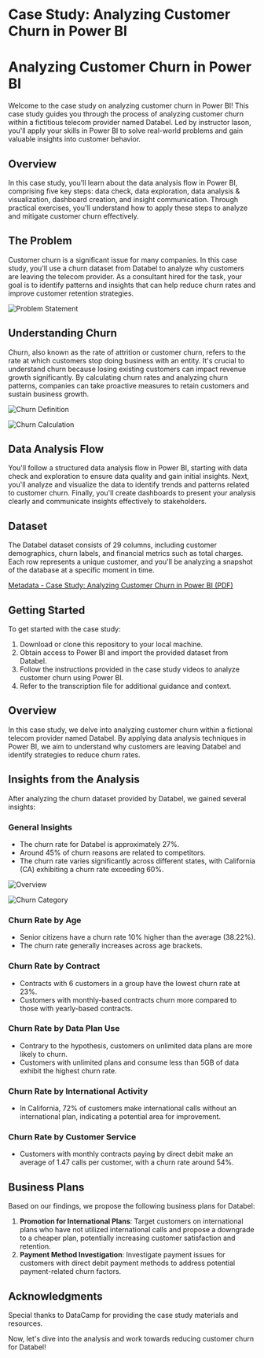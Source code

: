 # Case Study: Analyzing Customer Churn in Power BI

# Analyzing Customer Churn in Power BI

Welcome to the case study on analyzing customer churn in Power BI! This case study guides you through the process of analyzing customer churn within a fictitious telecom provider named Databel. Led by instructor Iason, you'll apply your skills in Power BI to solve real-world problems and gain valuable insights into customer behavior.

## Overview

In this case study, you'll learn about the data analysis flow in Power BI, comprising five key steps: data check, data exploration, data analysis & visualization, dashboard creation, and insight communication. Through practical exercises, you'll understand how to apply these steps to analyze and mitigate customer churn effectively.

## The Problem

Customer churn is a significant issue for many companies. In this case study, you'll use a churn dataset from Databel to analyze why customers are leaving the telecom provider. As a consultant hired for the task, your goal is to identify patterns and insights that can help reduce churn rates and improve customer retention strategies.

![Problem Statement](https://github.com/TPrasad98/Case-Study-Analyzing-Customer-Churn-in-Power-BI/blob/main/problem_statement.png)


## Understanding Churn

Churn, also known as the rate of attrition or customer churn, refers to the rate at which customers stop doing business with an entity. It's crucial to understand churn because losing existing customers can impact revenue growth significantly. By calculating churn rates and analyzing churn patterns, companies can take proactive measures to retain customers and sustain business growth.

![Churn Definition](https://github.com/TPrasad98/Case-Study-Analyzing-Customer-Churn-in-Power-BI/blob/main/churn_definition.png)


![Churn Calculation](https://github.com/TPrasad98/Case-Study-Analyzing-Customer-Churn-in-Power-BI/blob/main/churn_calcualtion.png)


## Data Analysis Flow

You'll follow a structured data analysis flow in Power BI, starting with data check and exploration to ensure data quality and gain initial insights. Next, you'll analyze and visualize the data to identify trends and patterns related to customer churn. Finally, you'll create dashboards to present your analysis clearly and communicate insights effectively to stakeholders.

## Dataset

The Databel dataset consists of 29 columns, including customer demographics, churn labels, and financial metrics such as total charges. Each row represents a unique customer, and you'll be analyzing a snapshot of the database at a specific moment in time.

[Metadata - Case Study: Analyzing Customer Churn in Power BI (PDF)](https://github.com/TPrasad98/Case-Study-Analyzing-Customer-Churn-in-Power-BI/blob/main/Metadata%20-%20Case%20Study_Analyzing%20Customer%20Churn%20in%20Power%20BI.pdf)


## Getting Started

To get started with the case study:

1. Download or clone this repository to your local machine.
2. Obtain access to Power BI and import the provided dataset from Databel.
3. Follow the instructions provided in the case study videos to analyze customer churn using Power BI.
4. Refer to the transcription file for additional guidance and context.



## Overview

In this case study, we delve into analyzing customer churn within a fictional telecom provider named Databel. By applying data analysis techniques in Power BI, we aim to understand why customers are leaving Databel and identify strategies to reduce churn rates.

## Insights from the Analysis

After analyzing the churn dataset provided by Databel, we gained several insights:

### General Insights
- The churn rate for Databel is approximately 27%.
- Around 45% of churn reasons are related to competitors.
- The churn rate varies significantly across different states, with California (CA) exhibiting a churn rate exceeding 60%.



![Overview](https://github.com/TPrasad98/Case-Study-Analyzing-Customer-Churn-in-Power-BI/blob/main/overview.png)

![Churn Category](https://github.com/TPrasad98/Case-Study-Analyzing-Customer-Churn-in-Power-BI/blob/main/churn_category.png)


### Churn Rate by Age
- Senior citizens have a churn rate 10% higher than the average (38.22%).
- The churn rate generally increases across age brackets.

### Churn Rate by Contract
- Contracts with 6 customers in a group have the lowest churn rate at 23%.
- Customers with monthly-based contracts churn more compared to those with yearly-based contracts.

### Churn Rate by Data Plan Use
- Contrary to the hypothesis, customers on unlimited data plans are more likely to churn.
- Customers with unlimited plans and consume less than 5GB of data exhibit the highest churn rate.

### Churn Rate by International Activity
- In California, 72% of customers make international calls without an international plan, indicating a potential area for improvement.

### Churn Rate by Customer Service
- Customers with monthly contracts paying by direct debit make an average of 1.47 calls per customer, with a churn rate around 54%.

## Business Plans

Based on our findings, we propose the following business plans for Databel:
1. **Promotion for International Plans**: Target customers on international plans who have not utilized international calls and propose a downgrade to a cheaper plan, potentially increasing customer satisfaction and retention.
2. **Payment Method Investigation**: Investigate payment issues for customers with direct debit payment methods to address potential payment-related churn factors.


## Acknowledgments

Special thanks to DataCamp for providing the case study materials and resources.

Now, let's dive into the analysis and work towards reducing customer churn for Databel!
